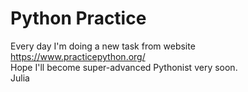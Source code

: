 # Python Practice
Every day I'm doing a new task from website https://www.practicepython.org/ <br>
Hope I'll become super-advanced Pythonist very soon.<br>
Julia
